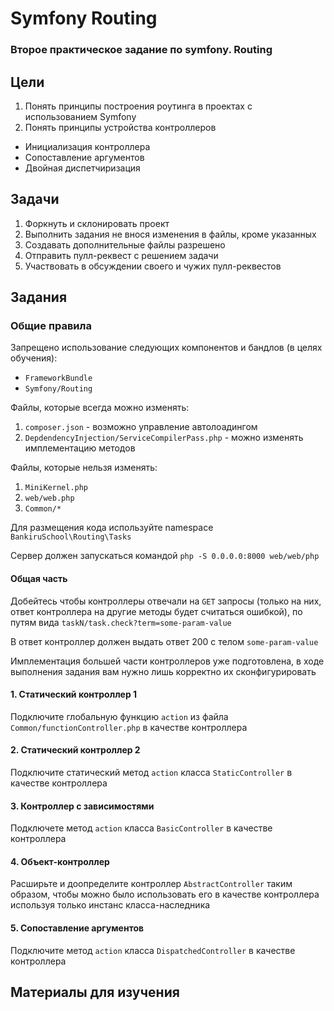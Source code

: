 # Symfony Routing

### Второе практическое задание по symfony. Routing

## Цели

1. Понять принципы построения роутинга в проектах с использованием Symfony
2. Понять принципы устройства контроллеров
  * Инициализация контроллера
  * Сопоставление аргументов
  * Двойная диспетчиризация

## Задачи

1. Форкнуть и склонировать проект
2. Выполнить задания не внося изменения в файлы, кроме указанных
3. Создавать дополнительные файлы разрешено
4. Отправить пулл-реквест с решением задачи
5. Участвовать в обсуждении своего и чужих пулл-реквестов

## Задания

### Общие правила

Запрещено использование следующих компонентов и бандлов (в целях обучения):
* `FrameworkBundle`
* `Symfony/Routing`

Файлы, которые всегда можно изменять:

1. `composer.json` - возможно управление автолоадингом
2. `DepdendencyInjection/ServiceCompilerPass.php` - можно изменять имплементацию методов

Файлы, которые нельзя изменять:

1. `MiniKernel.php`
2. `web/web.php`
3. `Common/*`

Для размещения кода используйте namespace `BankiruSchool\Routing\Tasks`

Сервер должен запускаться командой `php -S 0.0.0.0:8000 web/web/php`

#### Общая часть

Добейтесь чтобы контроллеры отвечали на `GET` запросы 
(только на них, ответ контроллера на другие методы будет считаться ошибкой), 
по путям вида `taskN/task.check?term=some-param-value`

В ответ контроллер должен выдать ответ 200 с телом `some-param-value`

Имплементация большей части контроллеров уже подготовлена, в ходе 
выполнения задания вам нужно лишь корректно их сконфигурировать

#### 1. Статический контроллер 1

Подключите глобальную функцию `action` из файла `Common/functionController.php` в качестве контроллера

#### 2. Статический контроллер 2

Подключите статический метод `action` класса `StaticController` в качестве контроллера

#### 3. Контроллер с зависимостями

Подключете метод `action` класса `BasicController` в качестве контроллера

#### 4. Объект-контроллер

Расширьте и доопределите контроллер `AbstractController` таким образом, чтобы
можно было использовать его в качестве контроллера используя только инстанс класса-наследника

#### 5. Сопоставление аргументов

Подключите метод `action` класса `DispatchedController` в качестве контроллера

## Материалы для изучения 
